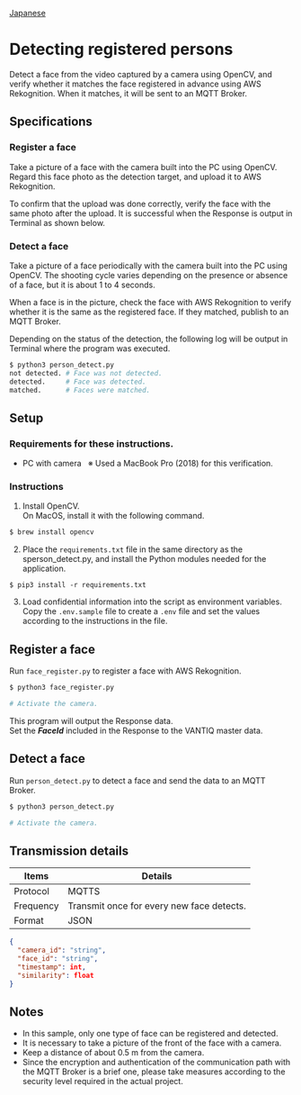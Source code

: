 [Japanese](./README.md)

# Detecting registered persons    

Detect a face from the video captured by a camera using OpenCV, and verify whether it matches the face registered in advance using AWS Rekognition. When it matches, it will be sent to an MQTT Broker.

## Specifications

### Register a face

Take a picture of a face with the camera built into the PC using OpenCV. Regard this face photo as the detection target, and upload it to AWS Rekognition.  

To confirm that the upload was done correctly, verify the face with the same photo after the upload. It is successful when the Response is output in Terminal as shown below.

### Detect a face  

Take a picture of a face periodically with the camera built into the PC using OpenCV. The shooting cycle varies depending on the presence or absence of a face, but it is about 1 to 4 seconds.

When a face is in the picture, check the face with AWS Rekognition to verify whether it is the same as the registered face. If they matched, publish to an MQTT Broker.  

Depending on the status of the detection, the following log will be output in Terminal where the program was executed.  

```sh
$ python3 person_detect.py
not detected. # Face was not detected.  
detected.     # Face was detected.  
matched.      # Faces were matched.  
```

## Setup

### Requirements for these instructions.

- PC with camera &nbsp; ※ Used a MacBook Pro (2018) for this verification.  

### Instructions

1. Install OpenCV.  
   On MacOS, install it with the following command.  

```sh
$ brew install opencv
```

2. Place the `requirements.txt` file in the same directory as the sperson_detect.py, and install the Python modules needed for the application.  

```
$ pip3 install -r requirements.txt
```

3. Load confidential information into the script as environment variables.    
Copy the `.env.sample` file to create a `.env` file and set the values according to the instructions in the file.

## Register a face  

Run `face_register.py` to register a face with AWS Rekognition.  

```sh
$ python3 face_register.py

# Activate the camera.
```

This program will output the Response data.    
Set the ***FaceId*** included in the Response to the VANTIQ master data.

## Detect a face  

Run `person_detect.py` to detect a face and send the data to an MQTT Broker.  

```sh
$ python3 person_detect.py

# Activate the camera.
```

## Transmission details

| Items         | Details                              |
| ------------ | --------------------------------- |
| Protocol | MQTTS                             |
| Frequency | Transmit once for every new face detects.|
| Format | JSON                              |

```JSON
{
  "camera_id": "string",
  "face_id": "string",
  "timestamp": int,
  "similarity": float
}
```

## Notes

- In this sample, only one type of face can be registered and detected.  
- It is necessary to take a picture of the front of the face with a camera.  
- Keep a distance of about 0.5 m from the camera.  
- Since the encryption and authentication of the communication path with the MQTT Broker is a brief one, please take measures according to the security level required in the actual project.  
